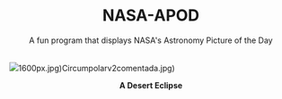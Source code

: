 <div align="center">
  <h1>
    NASA-APOD
  </h1>
</div>
  
<div align="center">
  A fun program that displays NASA's Astronomy Picture of the Day
</div>

<br>

![](https://apod.nasa.gov/apod/image/2310/DesertEclipse_Daviron_2000.jpg)1600px.jpg)Circumpolarv2comentada.jpg)

<p align = "center">
  <b>A Desert Eclipse</b>
</p>
